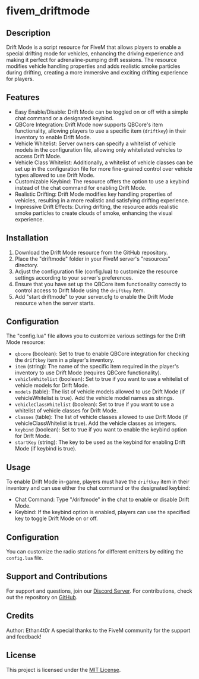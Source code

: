 # fivem_driftmode

## Description

Drift Mode is a script resource for FiveM that allows players to enable a special drifting mode for vehicles, enhancing the driving experience and making it perfect for adrenaline-pumping drift sessions. The resource modifies vehicle handling properties and adds realistic smoke particles during drifting, creating a more immersive and exciting drifting experience for players.

## Features

- Easy Enable/Disable: Drift Mode can be toggled on or off with a simple chat command or a designated keybind.
- QBCore Integration: Drift Mode now supports QBCore's item functionality, allowing players to use a specific item (`driftkey`) in their inventory to enable Drift Mode.
- Vehicle Whitelist: Server owners can specify a whitelist of vehicle models in the configuration file, allowing only whitelisted vehicles to access Drift Mode.
- Vehicle Class Whitelist: Additionally, a whitelist of vehicle classes can be set up in the configuration file for more fine-grained control over vehicle types allowed to use Drift Mode.
- Customizable Keybind: The resource offers the option to use a keybind instead of the chat command for enabling Drift Mode.
- Realistic Drifting: Drift Mode modifies key handling properties of vehicles, resulting in a more realistic and satisfying drifting experience.
- Impressive Drift Effects: During drifting, the resource adds realistic smoke particles to create clouds of smoke, enhancing the visual experience.

## Installation

1. Download the Drift Mode resource from the GitHub repository.
2. Place the "driftmode" folder in your FiveM server's "resources" directory.
3. Adjust the configuration file (config.lua) to customize the resource settings according to your server's preferences.
4. Ensure that you have set up the QBCore item functionality correctly to control access to Drift Mode using the `driftkey` item.
5. Add "start driftmode" to your server.cfg to enable the Drift Mode resource when the server starts.

## Configuration

The "config.lua" file allows you to customize various settings for the Drift Mode resource:

- `qbcore` (boolean): Set to true to enable QBCore integration for checking the `driftkey` item in a player's inventory.
- `item` (string): The name of the specific item required in the player's inventory to use Drift Mode (requires QBCore functionality).
- `vehicleWhitelist` (boolean): Set to true if you want to use a whitelist of vehicle models for Drift Mode.
- `models` (table): The list of vehicle models allowed to use Drift Mode (if vehicleWhitelist is true). Add the vehicle model names as strings.
- `vehicleClassWhitelist` (boolean): Set to true if you want to use a whitelist of vehicle classes for Drift Mode.
- `classes` (table): The list of vehicle classes allowed to use Drift Mode (if vehicleClassWhitelist is true). Add the vehicle classes as integers.
- `keybind` (boolean): Set to true if you want to enable the keybind option for Drift Mode.
- `startKey` (string): The key to be used as the keybind for enabling Drift Mode (if keybind is true).

## Usage

To enable Drift Mode in-game, players must have the `driftkey` item in their inventory and can use either the chat command or the designated keybind:

- Chat Command: Type "/driftmode" in the chat to enable or disable Drift Mode.
- Keybind: If the keybind option is enabled, players can use the specified key to toggle Drift Mode on or off.

## Configuration <a name="configuration"></a>
You can customize the radio stations for different emitters by editing the `config.lua` file.

## Support and Contributions <a name="support"></a>
For support and questions, join our [Discord Server](https://discord.gg/BGwrmpjRyQ).
For contributions, check out the repository on [GitHub](https://github.com/ethanfs20/fivem_radioworld/blob/main/README.md).

## Credits <a name="credits"></a>
Author: Ethan4t0r
A special thanks to the FiveM community for the support and feedback!

## License <a name="license"></a>
This project is licensed under the [MIT License](LICENSE).
